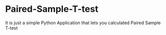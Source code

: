 # Paired-Sample-T-test
It is just a simple Python Application that lets you calculated Paired Sample T-test 
